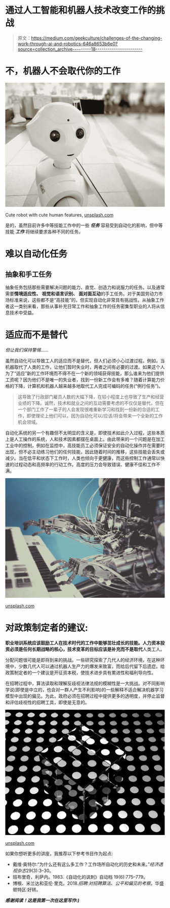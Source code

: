# 通过人工智能和机器人技术改变工作的挑战

> 原文：<https://medium.com/geekculture/challenges-of-the-changing-work-through-ai-and-robotics-646a8653b6e0?source=collection_archive---------18----------------------->

# 不，机器人不会取代你的工作

![](img/d1b8452a378fd9ed4041b4c013122f33.png)

Cute robot with cute human features, [unsplash.com](https://unsplash.com/photos/zbLW0FG8XU8)

是的，虽然目前许多中等技能工作中的一些 ***任务*** 容易受到自动化的影响，但中等技能 ***工作*** 将继续要求各种不同的任务。

# 难以自动化任务

## 抽象和手工任务

抽象任务包括那些需要解决问题的能力、直觉、创造力和说服力的任务。以及通常需要**情境适应性、** **视觉和语言识别、** **面对面互动**的手工任务。对于美国劳动力市场标准来说，这些都不是“高技能”的，但实现自动化非常具有挑战性。从抽象工作者这一类别来看，那些从事补充日常工作和抽象工作的任务密集型职业的人将从信息技术中受益。

# 适应而不是替代

*但让我们保持警惕……*

虽然自动化可以导致工人的适应而不是替代，但人们必须小心过渡过程。例如，当机器取代了人类的工作，让他们暂时失业时，两者之间有必要的过渡。如果这个人为了“适应”新的工作环境而不得不在一个新的领域获得技能，那么谁来为他们提供工资呢？因为他们不是唯一的失业者，找到一份新工作会有多难？随着计算能力价格的下降，计算机和机器人越来越多地取代工人完成可编码的任务(“例行任务”)。

> 这导致了行政部门雇员人数的大幅下降，在较小程度上也导致了生产和经营业绩的下降。诚然，技术和就业之间的互动需要考虑的不仅仅是替代，但在一个部门工作了一辈子的人会发现很难重新学习和找到一份新的合适的工作，即使理论上他们可以，因为自动化可以/应该/将会带来一个全新的工作机会领域。

自动化系统的另一个有趣但不太明显的含义是，即使技术如此介入过程，这些本质上是人工操作的系统，人和技术因素都摆在桌面上。由此带来的一个问题是在加工工业中的控制，例如在监控中，高技能员工必须保证安全的自动化操作并在需要时出现，但不必主动练习他们的任何技能，因此随着时间的推移，这些技能会丢失或减少。当在低平和状态下工作时，人类也倾向于更健康，而这些控制工作通常以快速的过程动态和高频率的行动工作。高度的压力会导致错误、健康不佳和工作不满。

![](img/0ed3a27757527f34bd41b5089bf2ca65.png)

[unsplash.com](https://unsplash.com/photos/U3sOwViXhkY)

# 对政策制定者的建议:

**职业培训系统应该鼓励工人在技术时代的工作中能够茁壮成长的技能。**人力资本投资必须是任何长期战略的核心，技术变革的目标应该是**补充而不是取代**人类工人。

分配问题很可能是即将到来的挑战。一些研究探索了几代人的经济环境，在这种环境中，少数几代人可以通过机器人生产力的爆发来致富，而给后代留下后遗症。给政策制定者的一个建议是开征资本税，使技术进步具有累进性和福利导向性。

在招聘过程中，算法读取和理解反歧视法律法规的模糊性是一大挑战。对不同影响学说(即使是中立的，也会对一群人产生不利影响)的一些解释不适合解决机器学习模型中出现的偏见。为此，政府必须在招聘过程中提供更多的透明度，并停止监督和评估歧视性的招聘工具，即使是无意的。

![](img/46527121ae8796de4dccaac481d0c7be.png)

[unsplash.com](https://unsplash.com/photos/vLmo8kAVVt4)

如果你想听更多的讲座，我推荐以下参考书目作为起点:

*   戴维·奥特尔:“为什么还有这么多工作？工作场所自动化的历史和未来。”*经济透视杂志*29(3):3–30。
*   班布里奇，利萨内。1983.《自动化的讽刺》自动档 19(6):775–779。
*   博根、米兰达和亚伦·里克。2018.*招聘:对招聘算法、公平和偏见的考察*。华盛顿特区:好转。

***感谢阅读！这是我第一次在这里写作:)***